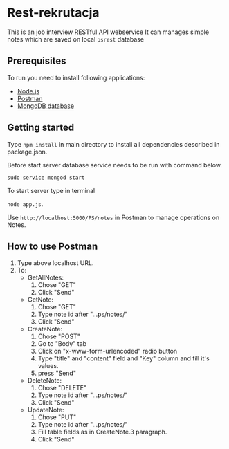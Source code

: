 # Rest-rekrutacja

This is an job interview RESTful API webservice
It can manages simple notes which are saved on local `psrest` database 

## Prerequisites

To run you need to install following applications:

 * [Node.js](https://nodejs.org/en/download/)
 * [Postman](https://www.getpostman.com/downloads/)
 * [MongoDB database](https://www.mongodb.com/download-center)


## Getting started

 Type `npm install` in main directory to install all dependencies described in package.json.

 Before start server database service needs to be run with command below.

 `sudo service mongod start`

 To start server type in terminal 

 `node app.js`.

 Use `http://localhost:5000/PS/notes` in Postman to manage operations on Notes.

 ## How to use Postman

 1. Type above localhost URL.
 2. To:
    * GetAllNotes: 
        1. Chose "GET"
        2. Click "Send"
    * GetNote:
        1. Chose "GET"
        2. Type note id  after "...ps/notes/"
        3. Click "Send"
    * CreateNote:
        1. Chose "POST"
        2. Go to "Body" tab
        3. Click on "x-www-form-urlencoded" radio button
        4. Type "title" and "content" field and "Key" column and fill it's values.
        5. press "Send"
    * DeleteNote:
        1. Chose "DELETE"
        2. Type note id  after "...ps/notes/"
        3. Click "Send"
    * UpdateNote:
        1. Chose "PUT"
        2. Type note id  after "...ps/notes/"
        3. Fill table fields as in CreateNote.3 paragraph.
        3. Click "Send"
